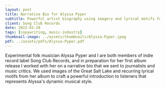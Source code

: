 ```yaml
---
layout: post
title: Narrative Bio for Alyssa Pyper
subtitle: Powerful artist biography using imagery and lyrical motifs for experimental folk musician's debut album
client: Song Club Records
date: 2022-01-28
tags: [copywriting, music-industry]
thumbnail-image: ../assets/thumbnails/Alyssa-Pyper.jpeg
pdf: ../assets/pdfs/Alyssa-Pyper.pdf
---
```


Experimental folk musician Alyssa Pyper and I are both members of indie record label Song Club Records, and in preparation for her first album release I worked with her on a narrative bio that we sent to journalists and music critics. We used images of the Great Salt Lake and recurring lyrical motifs from her album to craft a powerful introduction to listeners that represents Alyssa's dynamic musical style.
